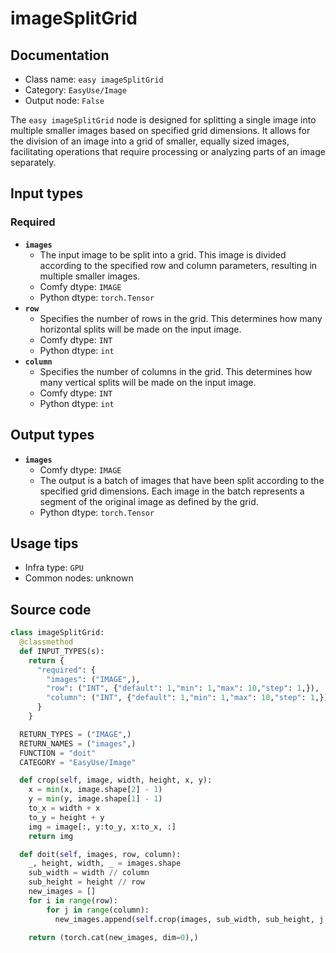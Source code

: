 # imageSplitGrid
## Documentation
- Class name: `easy imageSplitGrid`
- Category: `EasyUse/Image`
- Output node: `False`

The `easy imageSplitGrid` node is designed for splitting a single image into multiple smaller images based on specified grid dimensions. It allows for the division of an image into a grid of smaller, equally sized images, facilitating operations that require processing or analyzing parts of an image separately.
## Input types
### Required
- **`images`**
    - The input image to be split into a grid. This image is divided according to the specified row and column parameters, resulting in multiple smaller images.
    - Comfy dtype: `IMAGE`
    - Python dtype: `torch.Tensor`
- **`row`**
    - Specifies the number of rows in the grid. This determines how many horizontal splits will be made on the input image.
    - Comfy dtype: `INT`
    - Python dtype: `int`
- **`column`**
    - Specifies the number of columns in the grid. This determines how many vertical splits will be made on the input image.
    - Comfy dtype: `INT`
    - Python dtype: `int`
## Output types
- **`images`**
    - Comfy dtype: `IMAGE`
    - The output is a batch of images that have been split according to the specified grid dimensions. Each image in the batch represents a segment of the original image as defined by the grid.
    - Python dtype: `torch.Tensor`
## Usage tips
- Infra type: `GPU`
- Common nodes: unknown


## Source code
```python
class imageSplitGrid:
  @classmethod
  def INPUT_TYPES(s):
    return {
      "required": {
        "images": ("IMAGE",),
        "row": ("INT", {"default": 1,"min": 1,"max": 10,"step": 1,}),
        "column": ("INT", {"default": 1,"min": 1,"max": 10,"step": 1,}),
      }
    }

  RETURN_TYPES = ("IMAGE",)
  RETURN_NAMES = ("images",)
  FUNCTION = "doit"
  CATEGORY = "EasyUse/Image"

  def crop(self, image, width, height, x, y):
    x = min(x, image.shape[2] - 1)
    y = min(y, image.shape[1] - 1)
    to_x = width + x
    to_y = height + y
    img = image[:, y:to_y, x:to_x, :]
    return img

  def doit(self, images, row, column):
    _, height, width, _ = images.shape
    sub_width = width // column
    sub_height = height // row
    new_images = []
    for i in range(row):
        for j in range(column):
          new_images.append(self.crop(images, sub_width, sub_height, j * sub_width, i * sub_height))

    return (torch.cat(new_images, dim=0),)

```
